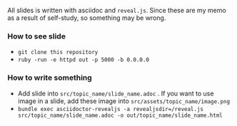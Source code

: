 All slides is written with asciidoc and `reveal.js`. Since these are my memo as a result of self-study, so something may be wrong.

### How to see slide

- `git clone this repository`
- `ruby -run -e httpd out -p 5000 -b 0.0.0.0`

### How to write something

- Add slide into `src/topic_name/slide_name.adoc` . If you want to use image in a slide, add these image into `src/assets/topic_name/image.png`
- `bundle exec asciidoctor-revealjs -a revealjsdir=/reveal.js src/topic_name/slide_name.adoc -o out/topic_name/slide_name.html`
